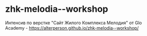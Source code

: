 # zhk-melodia--workshop
 Интенсив по верстке "Cайт Жилого Комплекса Мелодия" от Glo Academy - https://alterperson.github.io/zhk-melodia--workshop/

